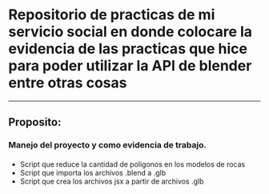 # Repositorio de practicas de mi servicio social en donde colocare la evidencia de las practicas que hice para poder utilizar la API de blender entre otras cosas

***
## Proposito: 
### Manejo del proyecto y como evidencia de trabajo.

#### 
- Script que reduce la cantidad de poligonos en los modelos de rocas
- Script que importa los archivos .blend a .glb
- Script que crea los archivos jsx a partir de archivos .glb
